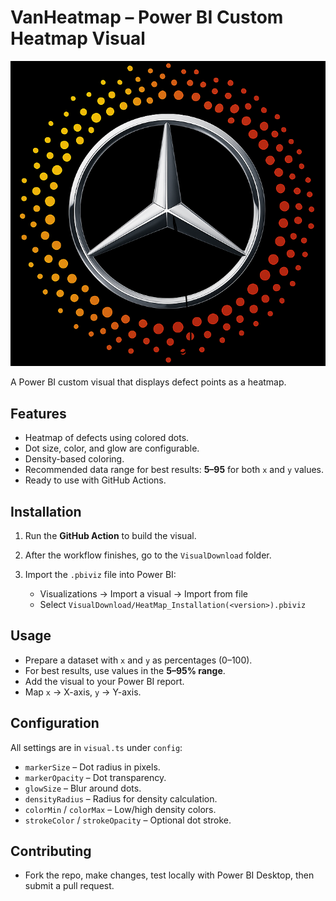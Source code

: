 # VanHeatmap – Power BI Custom Heatmap Visual

![VanHeatmap Logo](vanHeatmap/assets/icon2.png)

A Power BI custom visual that displays defect points as a heatmap.

## Features

* Heatmap of defects using colored dots.
* Dot size, color, and glow are configurable.
* Density-based coloring.
* Recommended data range for best results: **5–95** for both `x` and `y` values.
* Ready to use with GitHub Actions.

## Installation

1. Run the **GitHub Action** to build the visual.
2. After the workflow finishes, go to the `VisualDownload` folder.
3. Import the `.pbiviz` file into Power BI:

   * Visualizations → Import a visual → Import from file
   * Select `VisualDownload/HeatMap_Installation(<version>).pbiviz`

## Usage

* Prepare a dataset with `x` and `y` as percentages (0–100).
* For best results, use values in the **5–95% range**.
* Add the visual to your Power BI report.
* Map `x` → X-axis, `y` → Y-axis.

## Configuration

All settings are in `visual.ts` under `config`:

* `markerSize` – Dot radius in pixels.
* `markerOpacity` – Dot transparency.
* `glowSize` – Blur around dots.
* `densityRadius` – Radius for density calculation.
* `colorMin` / `colorMax` – Low/high density colors.
* `strokeColor` / `strokeOpacity` – Optional dot stroke.

## Contributing

* Fork the repo, make changes, test locally with Power BI Desktop, then submit a pull request.
